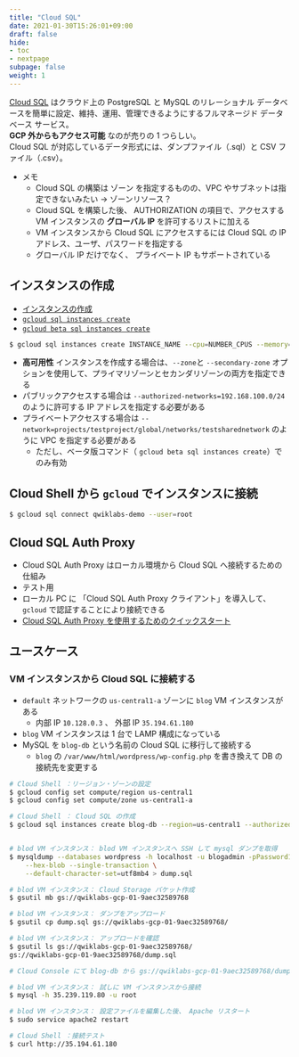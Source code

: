```yaml
---
title: "Cloud SQL"
date: 2021-01-30T15:26:01+09:00
draft: false
hide:
- toc
- nextpage
subpage: false
weight: 1
---
```


<!--more-->

[Cloud SQL](https://cloud.google.com/sql/docs) はクラウド上の PostgreSQL と MySQL のリレーショナル データベースを簡単に設定、維持、運用、管理できるようにするフルマネージド データベース サービス。  
**GCP 外からもアクセス可能** なのが売りの 1 つらしい。  
Cloud SQL が対応しているデータ形式には、ダンプファイル（.sql）と CSV ファイル（.csv）。

- メモ
    - Cloud SQL の構築は ゾーン を指定するものの、VPC やサブネットは指定できないみたい -> ゾーンリソース？
    - Cloud SQL を構築した後、 AUTHORIZATION の項目で、アクセスする VM インスタンスの **グローバル IP** を許可するリストに加える
    - VM インスタンスから Cloud SQL にアクセスするには Cloud SQL の IP アドレス、ユーザ、パスワードを指定する
    - グローバル IP だけでなく、 プライベート IP もサポートされている


## インスタンスの作成

- [インスタンスの作成](https://cloud.google.com/sql/docs/mysql/create-instance#gcloud)
- [`gcloud sql instances create`](https://cloud.google.com/sdk/gcloud/reference/sql/instances/create)
- [`gcloud beta sql instances create`](https://cloud.google.com/sdk/gcloud/reference/beta/sql/instances/create)

```bash
$ gcloud sql instances create INSTANCE_NAME --cpu=NUMBER_CPUS --memory=MEMORY_SIZE --region=REGION
```

- **高可用性** インスタンスを作成する場合は、`--zone`と `--secondary-zone` オプションを使用して、プライマリゾーンとセカンダリゾーンの両方を指定できる
- パブリックアクセスする場合は `--authorized-networks=192.168.100.0/24` のように許可する IP アドレスを指定する必要がある
- プライベートアクセスする場合は `--network=projects/testproject/global/networks/testsharednetwork` のように VPC を指定する必要がある
    - ただし、ベータ版コマンド（ `gcloud beta sql instances create`）でのみ有効

## Cloud Shell から `gcloud` でインスタンスに接続

```bash
$ gcloud sql connect qwiklabs-demo --user=root
```

## Cloud SQL Auth Proxy

- Cloud SQL Auth Proxy はローカル環境から Cloud SQL へ接続するための仕組み
- テスト用
- ローカル PC に 「Cloud SQL Auth Proxy クライアント」を導入して、 `gcloud` で認証することにより接続できる
- [Cloud SQL Auth Proxy を使用するためのクイックスタート](https://cloud.google.com/sql/docs/mysql/quickstart-proxy-test)

## ユースケース

### VM インスタンスから Cloud SQL に接続する

- `default` ネットワークの `us-central1-a` ゾーンに `blog` VM インスタンスがある
    - 内部 IP `10.128.0.3` 、 外部 IP `35.194.61.180`
- `blog` VM インスタンスは 1 台で LAMP 構成になっている
- MySQL を `blog-db` という名前の Cloud SQL に移行して接続する
    - `blog` の `/var/www/html/wordpress/wp-config.php` を書き換えて DB の接続先を変更する

```bash
# Cloud Shell ：リージョン・ゾーンの設定
$ gcloud config set compute/region us-central1
$ gcloud config set compute/zone us-central1-a

# Cloud Shell ： Cloud SQL の作成
$ gcloud sql instances create blog-db --region=us-central1 --authorized-networks=35.194.61.180/32


# blod VM インスタンス： blod VM インスタンスへ SSH して mysql ダンプを取得
$ mysqldump --databases wordpress -h localhost -u blogadmin -pPassword1* \
    --hex-blob --single-transaction \
    --default-character-set=utf8mb4 > dump.sql

# blod VM インスタンス： Cloud Storage バケット作成
$ gsutil mb gs://qwiklabs-gcp-01-9aec32589768

# blod VM インスタンス： ダンプをアップロード
$ gsutil cp dump.sql gs://qwiklabs-gcp-01-9aec32589768/

# blod VM インスタンス： アップロードを確認
$ gsutil ls gs://qwiklabs-gcp-01-9aec32589768/
gs://qwiklabs-gcp-01-9aec32589768/dump.sql

# Cloud Console にて blog-db から gs://qwiklabs-gcp-01-9aec32589768/dump.sql をインポート

# blod VM インスタンス： 試しに VM インスタンスから接続
$ mysql -h 35.239.119.80 -u root

# blod VM インスタンス： 設定ファイルを編集した後、 Apache リスタート
$ sudo service apache2 restart

# Cloud Shell ：接続テスト
$ curl http://35.194.61.180
```